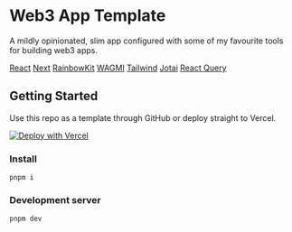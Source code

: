# Web3 App Template

A mildly opinionated, slim app configured with some of my favourite tools for building web3 apps.

[React](https://reactjs.org)
[Next](https://nextjs.org/)
[RainbowKit](https://rainbowkit.com/)
[WAGMI](https://wagmi.sh/)
[Tailwind](https://tailwindcss.com)
[Jotai](https://jotai.org)
[React Query](https://react-query-v3.tanstack.com)

## Getting Started

Use this repo as a template through GitHub or deploy straight to Vercel.

[![Deploy with Vercel](https://vercel.com/button)](https://vercel.com/new/clone?repository-url=https%3A%2F%2Fgithub.com%2Fdylandesrosier%2Fweb3-app&env=NEXT_PUBLIC_INFURA_ID)

### Install

```
pnpm i
```

### Development server

```
pnpm dev
```
